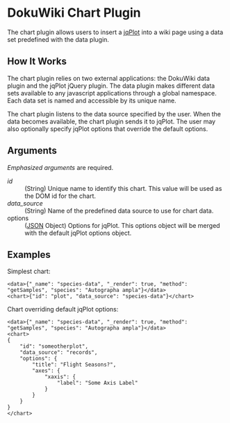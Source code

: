 # DokuWiki Chart Plugin

The chart plugin allows users to insert a [jqPlot](http://www.jqplot.com) into a
wiki page using a data set predefined with the data plugin.

## How It Works

The chart plugin relies on two external applications: the DokuWiki data plugin
and the jqPlot jQuery plugin. The data plugin makes different data sets
available to any javascript applications through a global namespace. Each data
set is named and accessible by its unique name.

The chart plugin listens to the data source specified by the user. When the data
becomes available, the chart plugin sends it to jqPlot. The user may also
optionally specify jqPlot options that override the default options.

## Arguments

*Emphasized arguments* are required.

<dl>
    <dt><em>id</em></dt>
    <dd>(String) Unique name to identify this chart. This value will be used as the DOM id for the chart.</dd>
    <dt><em>data_source</em></dt>
    <dd>(String) Name of the predefined data source to use for chart data.</dd>
    <dt>options</dt>
    <dd>(<a href="http://www.json.org">JSON</a> Object) Options for jqPlot. This options object will be merged with the default jqPlot options object.</dd>
</dl>

## Examples

Simplest chart:

    <data>{"_name": "species-data", "_render": true, "method": "getSamples", "species": "Autographa ampla"}</data>
    <chart>{"id": "plot", "data_source": "species-data"}</chart>

Chart overriding default jqPlot options:

    <data>{"_name": "species-data", "_render": true, "method": "getSamples", "species": "Autographa ampla"}</data>
    <chart>
    {
        "id": "someotherplot",
        "data_source": "records",
        "options": {
            "title": "Flight Seasons?",
            "axes": {
                "xaxis": {
                    "label": "Some Axis Label"
                }
            }
        }
    }
    </chart>